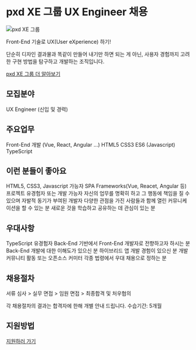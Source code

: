 # pxd XE 그룹 UX Engineer 채용 

<img src="https://storage.googleapis.com/pxd-dev-server.appspot.com/images/img/img_service_05_01.png" alt="pxd XE 그룹">

Front-End 기술로 UX(User eXperience) 하기!

단순히 디자인 결과물과 똑같이 만들어 내기만 하면 되는 게 아닌, 사용자 경험까지 고려한 구현 방법을 탐구하고 개발하는 조직입니다.

[pxd XE 그룹 더 알아보기](https://www.pxd.co.kr/service/detail_05)
## 모집분야
UX Engineer (신입 및 경력)

## 주요업무

Front-End 개발 (Vue, React, Angular …)
HTML5
CSS3
ES6 (Javascript)
TypeScript
 
## 이런 분들이 좋아요

HTML5, CSS3, Javascript 가능자
SPA Frameworks(Vue, Reacet, Angular 등) 프로젝트 유경험자 또는 개발 가능자
자신의 업무를 명확히 하고 그 행동에 책임을 질 수 있으며 자발적 동기가 부여된 개발자
다양한 관점을 가진 사람들과 함께 열린 커뮤니케이션을 할 수 있는 분
새로운 것을 학습하고 공유하는 데 관심이 있는 분
## 우대사항

TypeScript 유경험자
Back-End 기반에서 Front-End 개발자로 전향하고자 하시는 분
Back-End 개발에 대한 이해도가 있으신 분
하이브리드 앱 개발 경험이 있으신 분
개발 커뮤니티 활동 또는 오픈소스 커미터
각종 법령에서 우대 채용으로 정하는 분
 
## 채용절차

서류 심사 > 실무 면접 > 임원 면접 > 최종합격 및 처우협의

각 채용절차의 결과는 합격자에 한해 개별 안내 드립니다.
수습기간: 5개월

[](https://www.pxd.co.kr/pages/jobs/jobs_form.html?recruit_num=56)

## 지원방법 
[지원하러 가기](https://www.pxd.co.kr/jobs/56)
